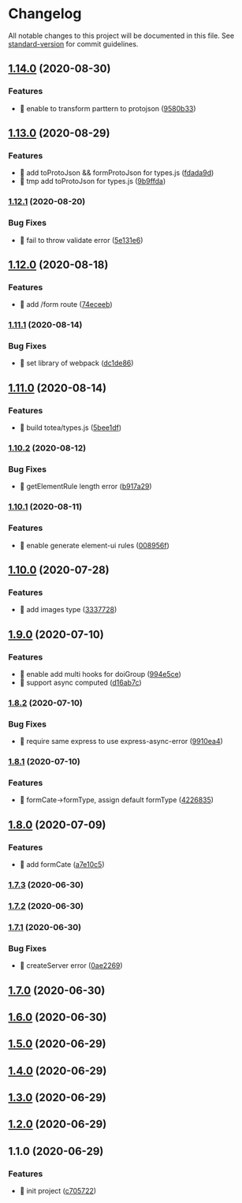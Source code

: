# Changelog

All notable changes to this project will be documented in this file. See [standard-version](https://github.com/conventional-changelog/standard-version) for commit guidelines.

## [1.14.0](https://github.com/aim-leo/totea/compare/v1.13.0...v1.14.0) (2020-08-30)

### Features

- 🎸 enable to transform parttern to protojson ([9580b33](https://github.com/aim-leo/totea/commit/9580b33bf8b8a4f9f2b5e02acd17418617305ed9))

## [1.13.0](https://github.com/aim-leo/totea/compare/v1.12.1...v1.13.0) (2020-08-29)

### Features

- 🎸 add toProtoJson && formProtoJson for types.js ([fdada9d](https://github.com/aim-leo/totea/commit/fdada9d91c45d1ee62a54be1d6a70a6bf5955bf6))
- 🎸 tmp add toProtoJson for types.js ([9b9ffda](https://github.com/aim-leo/totea/commit/9b9ffdafff6e71f65515b2e6c90342996d092d8f))

### [1.12.1](https://github.com/aim-leo/totea/compare/v1.12.0...v1.12.1) (2020-08-20)

### Bug Fixes

- 🐛 fail to throw validate error ([5e131e6](https://github.com/aim-leo/totea/commit/5e131e6f335902aacecda87e9d5bd40b8d92e341))

## [1.12.0](https://github.com/aim-leo/totea/compare/v1.11.1...v1.12.0) (2020-08-18)

### Features

- 🎸 add /form route ([74eceeb](https://github.com/aim-leo/totea/commit/74eceebb5ba87e32f50e21cc6ec08f4dfea70f65))

### [1.11.1](https://github.com/aim-leo/totea/compare/v1.11.0...v1.11.1) (2020-08-14)

### Bug Fixes

- 🐛 set library of webpack ([dc1de86](https://github.com/aim-leo/totea/commit/dc1de868599dc7dae625285d7f4ef67153b2101e))

## [1.11.0](https://github.com/aim-leo/totea/compare/v1.10.2...v1.11.0) (2020-08-14)

### Features

- 🎸 build totea/types.js ([5bee1df](https://github.com/aim-leo/totea/commit/5bee1dfeed2a5dfc3405b6eeae203fb9b27a6237))

### [1.10.2](https://github.com/aim-leo/totea/compare/v1.10.1...v1.10.2) (2020-08-12)

### Bug Fixes

- 🐛 getElementRule length error ([b917a29](https://github.com/aim-leo/totea/commit/b917a29d57e5a4267695f06cf03d23082ad23578))

### [1.10.1](https://github.com/aim-leo/totea/compare/v1.10.0...v1.10.1) (2020-08-11)

### Features

- 🎸 enable generate element-ui rules ([008956f](https://github.com/aim-leo/totea/commit/008956ffd5c790031eaec41cfa1a5f1f11c61f5f))

## [1.10.0](https://github.com/aim-leo/totea/compare/v1.9.0...v1.10.0) (2020-07-28)

### Features

- 🎸 add images type ([3337728](https://github.com/aim-leo/totea/commit/33377284427dbabad6dc2fbd3cdbfe481c67e93e))

## [1.9.0](https://github.com/aim-leo/totea/compare/v1.8.2...v1.9.0) (2020-07-10)

### Features

- 🎸 enable add multi hooks for doiGroup ([994e5ce](https://github.com/aim-leo/totea/commit/994e5ceb4090e62f3cadda22894fe02790fe33ea))
- 🎸 support async computed ([d16ab7c](https://github.com/aim-leo/totea/commit/d16ab7c41602734d75da050c4ccef074ba501dae))

### [1.8.2](https://github.com/aim-leo/totea/compare/v1.8.1...v1.8.2) (2020-07-10)

### Bug Fixes

- 🐛 require same express to use express-async-error ([9910ea4](https://github.com/aim-leo/totea/commit/9910ea48e55b6f8f19dc66b4628bb9e5df1bc92f))

### [1.8.1](https://github.com/aim-leo/totea/compare/v1.8.0...v1.8.1) (2020-07-10)

### Features

- 🎸 formCate->formType, assign default formType ([4226835](https://github.com/aim-leo/totea/commit/4226835267497394534dc00b15ffb0001933a9fd))

## [1.8.0](https://github.com/aim-leo/totea/compare/v1.7.3...v1.8.0) (2020-07-09)

### Features

- 🎸 add formCate ([a7e10c5](https://github.com/aim-leo/totea/commit/a7e10c57d8a5c9f39b7d0f325b502cdc46865632))

### [1.7.3](https://github.com/aim-leo/totea/compare/v1.7.2...v1.7.3) (2020-06-30)

### [1.7.2](https://github.com/aim-leo/totea/compare/v1.7.1...v1.7.2) (2020-06-30)

### [1.7.1](https://github.com/aim-leo/totea/compare/v1.7.0...v1.7.1) (2020-06-30)

### Bug Fixes

- 🐛 createServer error ([0ae2269](https://github.com/aim-leo/totea/commit/0ae22697519eedaa816ddb8f0b97bce4846a202f))

## [1.7.0](https://github.com/aim-leo/totea/compare/v1.6.0...v1.7.0) (2020-06-30)

## [1.6.0](https://github.com/aim-leo/totea/compare/v1.5.0...v1.6.0) (2020-06-30)

## [1.5.0](https://github.com/aim-leo/totea/compare/v1.4.0...v1.5.0) (2020-06-29)

## [1.4.0](https://github.com/aim-leo/totea/compare/v1.3.0...v1.4.0) (2020-06-29)

## [1.3.0](https://github.com/aim-leo/totea/compare/v1.2.0...v1.3.0) (2020-06-29)

## [1.2.0](https://github.com/aim-leo/totea/compare/v1.1.0...v1.2.0) (2020-06-29)

## 1.1.0 (2020-06-29)

### Features

- 🎸 init project ([c705722](https://github.com/aim-leo/totea/commit/c70572230e7ba44b563c00faea2b5200d69288f0))
